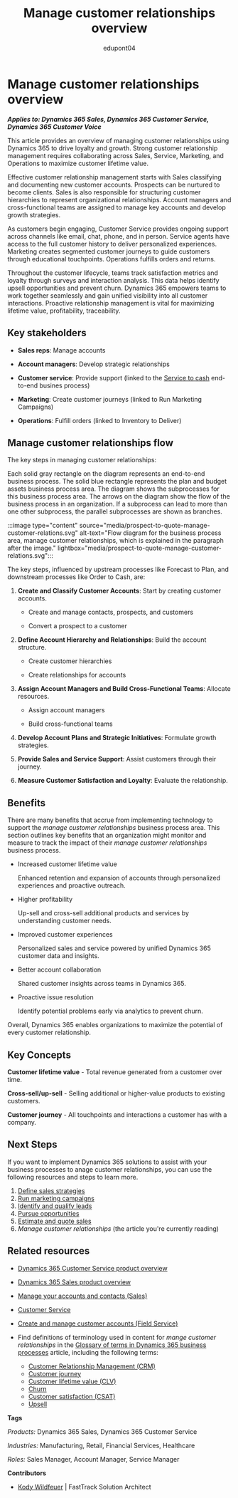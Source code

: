 ﻿---
title: Manage customer relationships overview
description: Learn how you can use Dynamics 365 products to support the organization's business processes to manage customer relationships.
ms.date: 10/31/2023
ms.topic: conceptual
author: edupont04
ms.author: kowildfe
---

# Manage customer relationships overview

***Applies to: Dynamics 365 Sales, Dynamics 365 Customer Service, Dynamics 365 Customer Voice***

This article provides an overview of managing customer relationships using Dynamics 365 to drive loyalty and growth. Strong customer relationship management requires collaborating across Sales, Service, Marketing, and Operations to maximize customer lifetime value.

Effective customer relationship management starts with Sales classifying and documenting new customer accounts. Prospects can be nurtured to become clients. Sales is also responsible for structuring customer hierarchies to represent organizational relationships. Account managers and cross-functional teams are assigned to manage key accounts and develop growth strategies.

As customers begin engaging, Customer Service provides ongoing support across channels like email, chat, phone, and in person. Service agents have access to the full customer history to deliver personalized experiences. Marketing creates segmented customer journeys to guide customers through educational touchpoints. Operations fulfills orders and returns.

Throughout the customer lifecycle, teams track satisfaction metrics and loyalty through surveys and interaction analysis. This data helps identify upsell opportunities and prevent churn. Dynamics 365 empowers teams to work together seamlessly and gain unified visibility into all customer interactions. Proactive relationship management is vital for maximizing lifetime value, profitability, traceability.

## Key stakeholders

- **Sales reps**: Manage accounts

- **Account managers**: Develop strategic relationships

- **Customer service**: Provide support (linked to the [Service to cash](service-to-cash-overview.md) end-to-end busines process)

- **Marketing**: Create customer journeys (linked to Run Marketing Campaigns)

- **Operations**: Fulfill orders (linked to Inventory to Deliver)

## Manage customer relationships flow

The key steps in managing customer relationships:

Each solid gray rectangle on the diagram represents an end-to-end business process. The solid blue rectangle represents the plan and budget assets business process area. The diagram shows the subprocesses for this business process area. The arrows on the diagram show the flow of the business process in an organization. If a subprocess can lead to more than one other subprocess, the parallel subprocesses are shown as branches. 

:::image type="content" source="media/prospect-to-quote-manage-customer-relations.svg" alt-text="Flow diagram for the business process area, manage customer relationships, which is explained in the paragraph after the image." lightbox="media/prospect-to-quote-manage-customer-relations.svg":::

The key steps, influenced by upstream processes like Forecast to Plan, and downstream processes like Order to Cash, are:

1. **Create and Classify Customer Accounts**: Start by creating customer accounts.

    - Create and manage contacts, prospects, and customers

    - Convert a prospect to a customer

2. **Define Account Hierarchy and Relationships**: Build the account structure.

    - Create customer hierarchies

    - Create relationships for accounts

3. **Assign Account Managers and Build Cross-Functional Teams**: Allocate resources.

    - Assign account managers

    - Build cross-functional teams

4. **Develop Account Plans and Strategic Initiatives**: Formulate growth strategies.

5. **Provide Sales and Service Support**: Assist customers through their journey.

6. **Measure Customer Satisfaction and Loyalty**: Evaluate the relationship.

## Benefits

There are many benefits that accrue from implementing technology to support the *manage customer relationships* business process area. This section outlines key benefits that an organization might monitor and measure to track the impact of their *manage customer relationships* business process.

- Increased customer lifetime value

  Enhanced retention and expansion of accounts through personalized experiences and proactive outreach.

- Higher profitability

  Up-sell and cross-sell additional products and services by understanding customer needs.

- Improved customer experiences

  Personalized sales and service powered by unified Dynamics 365 customer data and insights.

- Better account collaboration

  Shared customer insights across teams in Dynamics 365.

- Proactive issue resolution

  Identify potential problems early via analytics to prevent churn.

Overall, Dynamics 365 enables organizations to maximize the potential of every customer relationship.

## Key Concepts

**Customer lifetime value** - Total revenue generated from a customer over time.

**Cross-sell/up-sell** - Selling additional or higher-value products to existing customers.

**Customer journey** - All touchpoints and interactions a customer has with a company.

## Next Steps 

If you want to implement Dynamics 365 solutions to assist with your business processes to anage customer relationships, you can use the following resources and steps to learn more.  

1. [Define sales strategies](prospect-to-quote-define-sales-strategy-overview.md)  
2. [Run marketing campaigns](prospect-to-quote-run-marketing-campaigns-overview.md)  
3. [Identify and qualify leads](prospect-to-quote-identify-qualify-leads.md)  
4. [Pursue opportunities](prospect-to-quote-pursue-opportunities-overview.md)  
5. [Estimate and quote sales](prospect-to-quote-estimate-quote-sales-overview.md)   
6. *Manage customer relationships*  (the article you're currently reading)   

## Related resources 

- [Dynamics 365 Customer Service product overview](https://dynamics.microsoft.com/customer-service)  
- [Dynamics 365 Sales product overview](https://dynamics.microsoft.com/sales)  
- [Manage your accounts and contacts (Sales)](/dynamics365/sales/accounts-contacts)  
- [Customer Service](/dynamics365/customer-service)  
- [Create and manage customer accounts (Field Service)](/dynamics365/field-service/accounts)  

- Find definitions of terminology used in content for *mange customer relationships* in the [Glossary of terms in Dynamics 365 business processes](glossary.md) article, including the following terms:

  - [Customer Relationship Management (CRM)](glossary.md#customer-relationship-management-crm)  
  - [Customer journey](glossary.md#customer-journey)  
  - [Customer lifetime value (CLV)](glossary.md#customer-lifetime-value-clv)  
  - [Churn](glossary.md#churn)  
  - [Customer satisfaction (CSAT)](glossary.md#customer-satisfaction-csat)  
  - [Upsell](glossary.md#upsell)  

**Tags**

*Products:* Dynamics 365 Sales, Dynamics 365 Customer Service

*Industries:* Manufacturing, Retail, Financial Services, Healthcare

*Roles:* Sales Manager, Account Manager, Service Manager

**Contributors**

- [Kody Wildfeuer]( https://www.linkedin.com/in/kody-wildfeuer/)  \| FastTrack Solution Architect
